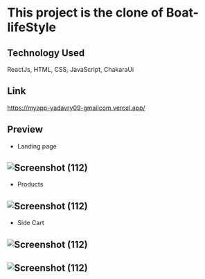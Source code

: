# This project is the clone of Boat-lifeStyle

## Technology Used
 ReactJs,  HTML, CSS, JavaScript,  ChakaraUi 

## Link
https://myapp-yadavry09-gmailcom.vercel.app/

 ## Preview
  * Landing page
 ## ![Screenshot (112)]([url=https://ibb.co/LkdQZcW][img]https://i.ibb.co/yfFhQZ1/Screenshot-159.png[/img][/url])
 * Products
 ## ![Screenshot (112)](https://i.imgur.com/x1mFXyW.png)
 * Side Cart
 ## ![Screenshot (112)](https://i.imgur.com/j17uxm8.png)
 
 ## ![Screenshot (112)](https://i.imgur.com/GvwO853.png)
